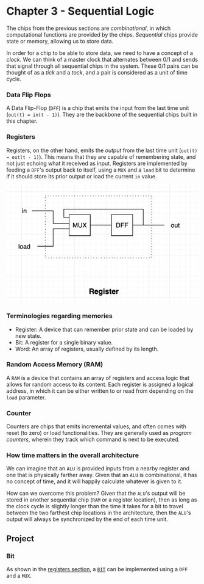 # Chapter 3 - Sequential Logic

The chips from the previous sections are _combinational_, in which computational functions are provided by the chips. _Sequential_ chips provide state or memory, allowing us to store data.

In order for a chip to be able to store data, we need to have a concept of a _clock_. We can think of a master clock that alternates between 0/1 and sends that signal through all sequential chips in the system. These 0/1 pairs can be thought of as a _tick_ and a _tock_, and a pair is considered as a unit of time cycle.

### Data Flip Flops

A Data Flip-Flop (`DFF`) is a chip that emits the input from the last time unit (`out(t) = in(t - 1)`). They are the backbone of the sequential chips built in this chapter.

### Registers

Registers, on the other hand, emits the _output_ from the last time unit (`out(t) = out(t - 1)`). This means that they are capable of remembering state, and not just echoing what it received as input. Registers are implemented by feeding a `DFF`'s output back to itself, using a `MUX` and a `load` bit to determine if it should store its prior output or load the current `in` value.

![](./img/register.png)

### Terminologies regarding memories

- Register: A device that can remember prior state and can be loaded by new state.
- Bit: A register for a single binary value.
- Word: An array of registers, usually defined by its length.

### Random Access Memory (RAM)

A `RAM` is a device that contains an array of registers and access logic that allows for random access to its content. Each register is assigned a logical address, in which it can be either written to or read from depending on the `load` parameter.

### Counter

Counters are chips that emits incremental values, and often comes with reset (to zero) or load functionalities. They are generally used as _program counters_, wherein they track which command is next to be executed.


### How time matters in the overall architecture

We can imagine that an `ALU` is provided inputs from a nearby register and one that is physically farther away. Given that an `ALU` is combinational, it has no concept of time, and it will happily calculate whatever is given to it. 

How can we overcome this problem? Given that the `ALU`'s output will be stored in another sequential chip (`RAM` or a register location), then as long as the clock cycle is slightly longer than the time it takes for a bit to travel between the two farthest chip locations in the architecture, then the `ALU`'s output will always be synchronized by the end of each time unit.

## Project

### Bit

As shown in the [registers section](#registers), a [`BIT`](./a/Bit.hdl) can be implemented using a `DFF` and a `MUX`.
